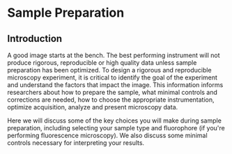 # Sample Preparation

## Introduction

A good image starts at the bench. The best performing instrument will not produce rigorous, reproducible or high quality data unless sample preparation has been optimized. To design a rigorous and reproducible microscopy experiment, it is critical to identify the goal of the experiment and understand the factors that impact the image. This information informs researchers about how to prepare the sample, what minimal controls and corrections are needed, how to choose the appropriate instrumentation, optimize acquisition, analyze and present microscopy data. 

Here we will discuss some of the key choices you will make during sample preparation, including selecting your sample type and fluorophore (if you're performing fluorescence microscopy). We also discuss some minimal controls necessary for interpreting your results. 


<!-- 
Commented out text not shown on the page

 -->